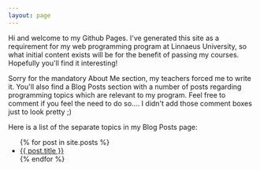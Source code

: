 ```yaml
---
layout: page
---
```


Hi and welcome to my Github Pages.  I've generated this site as a requirement for my web programming program at Linnaeus University, so what initial content exists will be for the benefit of passing my courses. Hopefully you'll find it interesting! 

Sorry for the mandatory About Me section, my teachers forced me to write it. You'll also find a Blog Posts section with a number of posts regarding programming topics which are relevant to my program. Feel free to comment if you feel the need to do so.... I didn't add those comment boxes just to look pretty ;)

Here is a list of the separate topics in my Blog Posts page:

<ul>
  {% for post in site.posts %}
    <li>
      <a href="{{ post.url }}">{{ post.title }}</a>
    </li>
  {% endfor %}
</ul>